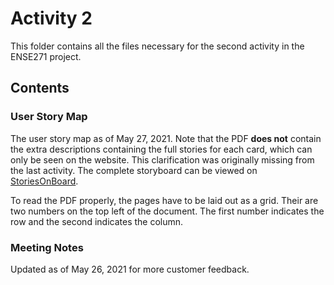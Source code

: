 # Activity 2
This folder contains all the files necessary for the second activity in the
ENSE271 project.

## Contents
### User Story Map
The user story map as of May 27, 2021. Note that the PDF **does not** contain the
extra descriptions containing the full stories for each card, which can only be
seen on the website. This clarification was originally missing from the last activity.
The complete storyboard can be viewed on
[StoriesOnBoard](https://landofooo.storiesonboard.com/m/copy-of-roasted-sugar-maple-nuts-usm).

To read the PDF properly, the pages have to be laid out as a grid. Their are two
numbers on the top left of the document. The first number indicates the row and the
second indicates the column.

### Meeting Notes

Updated as of May 26, 2021 for more customer feedback.
